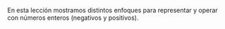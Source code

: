 En esta lección mostramos distintos enfoques para representar y operar con números enteros (negativos y positivos).